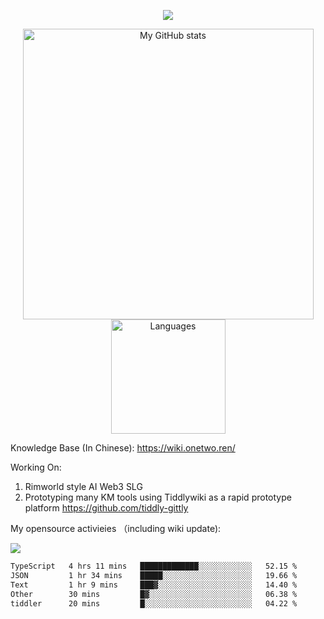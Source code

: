 <a href="https://github.com/linonetwo">
    <p align="center">
        <img src="https://github-profile-trophy.vercel.app/?username=linonetwo&column=7&theme=onedark"/>
    </p>
</a>
<a align="center" href="https://github.com/linonetwo">
  <p align="center">
    <img src="https://github-readme-stats.vercel.app/api?username=linonetwo&show_icons=true&count_private=true" alt="My GitHub stats" width="465"/>
    <img src="https://github-readme-stats.vercel.app/api/top-langs/?username=linonetwo&layout=compact&langs_count=10" alt="Languages" height="183">
  </p>
</a>

Knowledge Base (In Chinese): https://wiki.onetwo.ren/

Working On: 

1. Rimworld style AI Web3 SLG
1. Prototyping many KM tools using Tiddlywiki as a rapid prototype platform https://github.com/tiddly-gittly

My opensource activieies （including wiki update):

![](https://visitor-badge.glitch.me/badge?page_id=linonetwo.linonetwo)

<!--START_SECTION:waka-->

```txt
TypeScript   4 hrs 11 mins   █████████████░░░░░░░░░░░░   52.15 %
JSON         1 hr 34 mins    █████░░░░░░░░░░░░░░░░░░░░   19.66 %
Text         1 hr 9 mins     ███▓░░░░░░░░░░░░░░░░░░░░░   14.40 %
Other        30 mins         █▓░░░░░░░░░░░░░░░░░░░░░░░   06.38 %
tiddler      20 mins         █░░░░░░░░░░░░░░░░░░░░░░░░   04.22 %
```

<!--END_SECTION:waka-->
